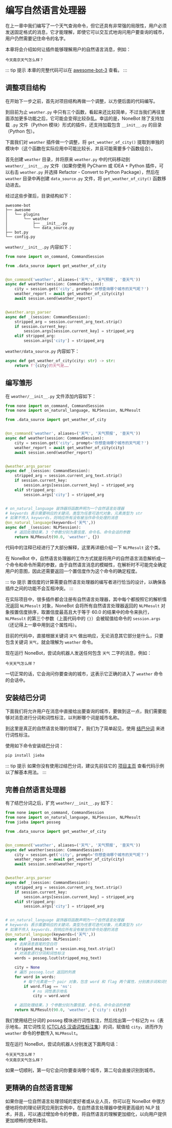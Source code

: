# 编写自然语言处理器

在上一章中我们编写了一个天气查询命令，但它还具有非常强的局限性，用户必须发送固定格式的消息，它才能理解，即使它可以交互式地询问用户要查询的城市，用户仍然需要记住命令的名字。

本章将会介绍如何让插件能够理解用户的自然语言消息，例如：

```
今天南京天气怎么样？
```

::: tip 提示
本章的完整代码可以在 [awesome-bot-3](https://github.com/richardchien/none-bot/tree/master/docs/guide/code/awesome-bot-3) 查看。
:::

## 调整项目结构

在开始下一步之前，首先对项目结构再做一个调整，以方便后面的代码编写。

到目前为止 `weather.py` 中只有三个函数，看起来还比较简单，不过当我们再往里面添加更多功能之后，它可能会变得比较杂乱。幸运的是，NoneBot 除了支持加载 `.py` 文件（Python 模块）形式的插件，还支持加载包含 `__init__.py` 的目录（Python 包）。

下面我们对 `weather` 插件做一个调整，将 `get_weather_of_city()` 提取到单独的模块中（这个函数在实际应用中可能比较长，并且可能需要多个函数组合）。

首先创建 `weather` 目录，并将原来 `weather.py` 中的代码移动到 `weather/__init__.py` 文件（如果你使用 PyCharm 或 IDEA + Python 插件，可以右击 `weather.py` 并选择 Refactor - Convert to Python Package），然后在 `weather` 目录中再创建 `data_source.py` 文件，将 `get_weather_of_city()` 函数移动进去。

经过这些步骤后，目录结构如下：

```
awesome-bot
├── awesome
│   └── plugins
│       └── weather
│           ├── __init__.py
│           └── data_source.py
├── bot.py
└── config.py
```

`weather/__init__.py` 内容如下：

```python
from none import on_command, CommandSession

from .data_source import get_weather_of_city


@on_command('weather', aliases=('天气', '天气预报', '查天气'))
async def weather(session: CommandSession):
    city = session.get('city', prompt='你想查询哪个城市的天气呢？')
    weather_report = await get_weather_of_city(city)
    await session.send(weather_report)


@weather.args_parser
async def _(session: CommandSession):
    stripped_arg = session.current_arg_text.strip()
    if session.current_key:
        session.args[session.current_key] = stripped_arg
    elif stripped_arg:
        session.args['city'] = stripped_arg
```

`weather/data_source.py` 内容如下：

```python
async def get_weather_of_city(city: str) -> str:
    return f'{city}的天气是……'
```

## 编写雏形

在 `weather/__init__.py` 文件添加内容如下：

```python {2,23-29}
from none import on_command, CommandSession
from none import on_natural_language, NLPSession, NLPResult

from .data_source import get_weather_of_city


@on_command('weather', aliases=('天气', '天气预报', '查天气'))
async def weather(session: CommandSession):
    city = session.get('city', prompt='你想查询哪个城市的天气呢？')
    weather_report = await get_weather_of_city(city)
    await session.send(weather_report)


@weather.args_parser
async def _(session: CommandSession):
    stripped_arg = session.current_arg_text.strip()
    if session.current_key:
        session.args[session.current_key] = stripped_arg
    elif stripped_arg:
        session.args['city'] = stripped_arg


# on_natural_language 装饰器将函数声明为一个自然语言处理器
# keywords 表示需要响应的关键词，类型为任意可迭代对象，元素类型为 str
# 如果不传入 keywords，则响应所有没有被当作命令处理的消息
@on_natural_language(keywords=('天气',))
async def _(session: NLPSession):
    # 返回处理结果，3 个参数分别为置信度、命令名、命令会话的参数
    return NLPResult(90.0, 'weather', {})
```

代码中的注释已经进行了大部分解释，这里再详细介绍一下 `NLPResult` 这个类。

在 NoneBot 中，自然语言处理器的工作方式就是将用户的自然语言消息解析成一个命令和命令所需的参数，由于自然语言消息的模糊性，在解析时不可能完全确定用户的意图，因此还需要返回一个置信度作为这个命令的确定程度。

::: tip 提示
置信度的计算需要自然语言处理器的编写者进行恰当的设计，以确保各插件之间的功能不会互相冲突。
:::

在实际项目中，很多插件都会注册有自然语言处理器，其中每个都按照它的解析情况返回 `NLPResult` 对象，NoneBot 会将所有自然语言处理器返回的 `NLPResult` 对象按置信度排序，取置信度最高且大于等于 60.0 的结果中的命令来执行，`NLPResult` 的第三个参数（上面代码中的 `{}`）会被赋值给命令的 `session.args`（还记得上一章中用到这个属性吗）。

目前的代码中，直接根据关键词 `天气` 做出响应，无论消息其它部分是什么，只要包含关键词 `天气`，就会理解为 `weather` 命令。

现在运行 NoneBot，尝试向机器人发送任何包含 `天气` 二字的消息，例如：

```
今天天气怎么样？
```

一切正常的话，它会询问你要查询的城市，这表示它正确的进入了 `weather` 命令的会话中。

## 安装结巴分词

下面我们将允许用户在消息中直接给出要查询的城市，要做到这一点，我们需要能够对消息进行分词和词性标注，以判断哪个词是城市名称。

到这里是真正的自然语言处理的领域了，我们为了简单起见，使用 [结巴分词](https://github.com/fxsjy/jieba) 来进行词性标注。

使用如下命令安装结巴分词：

```bash
pip install jieba
```

::: tip 提示
如果你没有使用过结巴分词，建议先前往它的 [项目主页](https://github.com/fxsjy/jieba) 查看代码示例以了解基本用法。
:::

## 完善自然语言处理器

有了结巴分词之后，扩充 `weather/__init__.py` 如下：

```python {3,29-43}
from none import on_command, CommandSession
from none import on_natural_language, NLPSession, NLPResult
from jieba import posseg

from .data_source import get_weather_of_city


@on_command('weather', aliases=('天气', '天气预报', '查天气'))
async def weather(session: CommandSession):
    city = session.get('city', prompt='你想查询哪个城市的天气呢？')
    weather_report = await get_weather_of_city(city)
    await session.send(weather_report)


@weather.args_parser
async def _(session: CommandSession):
    stripped_arg = session.current_arg_text.strip()
    if session.current_key:
        session.args[session.current_key] = stripped_arg
    elif stripped_arg:
        session.args['city'] = stripped_arg


# on_natural_language 装饰器将函数声明为一个自然语言处理器
# keywords 表示需要响应的关键词，类型为任意可迭代对象，元素类型为 str
# 如果不传入 keywords，则响应所有没有被当作命令处理的消息
@on_natural_language(keywords=('天气',))
async def _(session: NLPSession):
    # 去掉消息首尾的空白符
    stripped_msg_text = session.msg_text.strip()
    # 对消息进行分词和词性标注
    words = posseg.lcut(stripped_msg_text)

    city = None
    # 遍历 posseg.lcut 返回的列表
    for word in words:
        # 每个元素是一个 pair 对象，包含 word 和 flag 两个属性，分别表示词和词性
        if word.flag == 'ns':
            # ns 词性表示地名
            city = word.word

    # 返回处理结果，3 个参数分别为置信度、命令名、命令会话的参数
    return NLPResult(90.0, 'weather', {'city': city})
```

我们使用结巴分词的 posseg 模块进行词性标注，然后找出第一个标记为 `ns`（表示地名，其它词性见 [ICTCLAS 汉语词性标注集](https://gist.github.com/luw2007/6016931#ictclas-%E6%B1%89%E8%AF%AD%E8%AF%8D%E6%80%A7%E6%A0%87%E6%B3%A8%E9%9B%86)）的词，赋值给 `city`，进而作为 `weather` 命令的参数传入 `NLPResult`。

现在运行 NoneBot，尝试向机器人分别发送下面两句话：

```
今天天气怎么样？
今天南京天气怎么样？
```

如果一切顺利，第一句它会问你要查询哪个城市，第二句会直接识别到城市。

## 更精确的自然语言理解

如果你是一位自然语言处理领域的爱好者或从业人员，你可以在 NoneBot 中很方便地将你的理论研究应用到实例中，在自然语言处理器中使用更高级的 NLP 技术，并且，可以通过增加命令的参数，将自然语言的理解更加细化，以向用户提供更加顺畅的使用体验。
